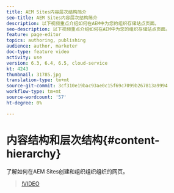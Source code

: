 ```yaml
---
title: AEM Sites内容层次结构简介
seo-title: AEM Sites内容层次结构简介
description: 以下视频重点介绍如何在AEM中为您的组织存储站点页面。
seo-description: 以下视频重点介绍如何在AEM中为您的组织存储站点页面。
feature: page-editor
topics: authoring, publishing
audience: author, marketer
doc-type: feature video
activity: use
version: 6.3, 6.4, 6.5, cloud-service
kt: 4243
thumbnail: 31785.jpg
translation-type: tm+mt
source-git-commit: 3cf310e19bac93ae0c15f69c7099b267813a9994
workflow-type: tm+mt
source-wordcount: '57'
ht-degree: 0%

---
```



# 内容结构和层次结构{#content-hierarchy}

了解如何在AEM Sites创建和组织组织组织的网页。

>[!VIDEO](https://video.tv.adobe.com/v/31785?quality=12&learn=on)
